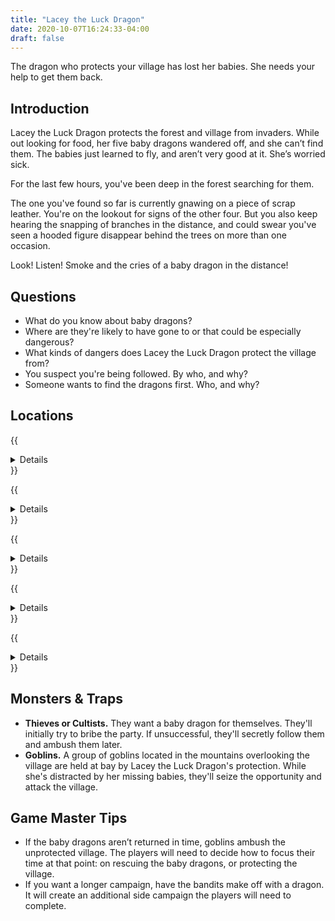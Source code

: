```yaml
---
title: "Lacey the Luck Dragon"
date: 2020-10-07T16:24:33-04:00
draft: false
---
```


The dragon who protects your village has lost her babies. She needs your help to get them back.

<div data-toc="In This Adventure"></div>



## Introduction

Lacey the Luck Dragon protects the forest and village from invaders. While out looking for food, her five baby dragons wandered off, and she can’t find them. The babies just learned to fly, and aren’t very good at it. She’s worried sick.

For the last few hours, you've been deep in the forest searching for them.

The one you've found so far is currently gnawing on a piece of scrap leather. You're on the lookout for signs of the other four. But you also keep hearing the snapping of branches in the distance, and could swear you've seen a hooded figure disappear behind the trees on more than one occasion.

Look! Listen! Smoke and the cries of a baby dragon in the distance!



## Questions

- What do you know about baby dragons?
- Where are they're likely to have gone to or that could be especially dangerous?
- What kinds of dangers does Lacey the Luck Dragon protect the village from?
- You suspect you're being followed. By who, and why?
- Someone wants to find the dragons first. Who, and why?



## Locations

{{<details summary="The Forest." blurb="Tall trees and tangles of vines provide ample places for baby dragons to get stuck." margin="">}}
- _Secrets_
	+ A baby dragon has gotten himself tangled in some vines high-up in a tree.
- _Monsters & Traps_
	+ **Thieves or Cultists.** They want a baby dragon for themselves. They'll initially try to bribe the party. If unsuccessful, they'll secretly follow them and ambush them later.
	+ **Treefolk & Living Vines.** Protectors of the forest, they don't take kindly to intruders. Can be persuaded to aid the party if handled right.
	+ **Bears or Wolves.** The party might stumble into a bear cave, a lost cub, or a pack of hungry wolves.
	+ **Fairies or Sprites.** They protect mythical creatures like dragons. They can aid the party, or attack them if they fear their intentions.
- _Events_
	+ The baby dragon starts to fall from vines and is unable to fly.
{{</details>}}

{{<details summary="Spider Den." blurb="Among a grove a trees, a giant spider guards a massive web that could easy capture a baby dragon.">}}
- _Secrets_
	+ A baby dragon is caught in the giant spider's web.
	+ One of the cocoons in the den is actually a sack of spiderling eggs.
- _Monsters & Traps_
	+ **Giant Spider.** Can climb walls, shoot webs, and has a poisonous bite.
	+ **Spiderlings.** Attack in swarms. Can make web netting but aren't very strong.
	+ **Web Traps.** Web traps can fall from the ceiling, cover dark openings, or be hidden under false floors. Very hard to get out of without help.
- _Events_
	+ If the party takes too long, spider eggs burst open, sending a swarm of baby spiders after the adventurers
{{</details>}}


{{<details summary="Mountain Cliffs." blurb="High up on the edge of the cliffs, a dragon just learning to fly could easily find themselves unable to get down.">}}
- _Secrets_
	+ A baby dragon finds itself stuck high-up on a cliff's edge.
	+ Goblins live near the cliffs, and will come to investigate if the party is noisy or takes too long.
- _Monsters & Traps_
	+ **Rock slide.** Could be natural, or set off by goblins.
	+ **Goblins.** They could be hostile or friendly. Quick on their feet, adept at climbing, and skilled at fighting from a distance. Up-close they attack in swarms.
- _Events_
	+ If the dragon panics, it might fall off the edge of the cliff.
{{</details>}}

{{<details summary="The Supply Shop." blurb="A remote supply shop provides food and goods to weary travelers. But you can't help but notice something strange about the place.">}}
- _Secrets_
	+ A baby dragon is being held captive in the supply room in the back.
	+ The shop keep is desperate for money and wants a sizable sum of money that's been offered for a baby dragon.
- _Monsters & Traps_
	+ **Shopkeeper.** Not aggressive, but will try to keep the party from entering the supply room.
	+ **Thieves or Cultists.** They're also after a baby dragon, and will attempt to steal it from the party (or before they can get to it). Alternatively, they may try to make a deal with the shopkeeper.
- _Events_
	+ After some time, strange noises or smoke come from behind a door into the supply room.
	+ The shopkeeper kicks the adventurers out of their store
	+ Bandits hear the commotion and seize the opportunity
{{</details>}}

{{<details summary="Cave of the Sleeping Ogre." blurb="A cave system is home to a giant ogre and his cavern home. He happens to be asleep at the moment, but a giant pile of gold (and a baby dragon) lie behind him." margin="true">}}
- _Secrets_
	+ Baby dragons are captivated by gold.
- _Monsters & Traps_
	+ **Ogre.** If woken up, he'll immediately think the party is trying to steal his gold. He's not very smart, and defaults to smashing things with his club.
	+ **Noisy Clutter.** The cave is littered with animal bones and treasure... all things that can make a lot of noise (and wake the ogre) if the party is not careful.
{{</details>}}



## Monsters & Traps

- **Thieves or Cultists.** They want a baby dragon for themselves. They'll initially try to bribe the party. If unsuccessful, they'll secretly follow them and ambush them later.
- **Goblins.** A group of goblins located in the mountains overlooking the village are held at bay by Lacey the Luck Dragon's protection. While she's distracted by her missing babies, they'll seize the opportunity and attack the village.



## Game Master Tips

- If the baby dragons aren’t returned in time, goblins ambush the unprotected village. The players will need to decide how to focus their time at that point: on rescuing the baby dragons, or protecting the village.
- If you want a longer campaign, have the bandits make off with a dragon. It will create an additional side campaign the players will need to complete.